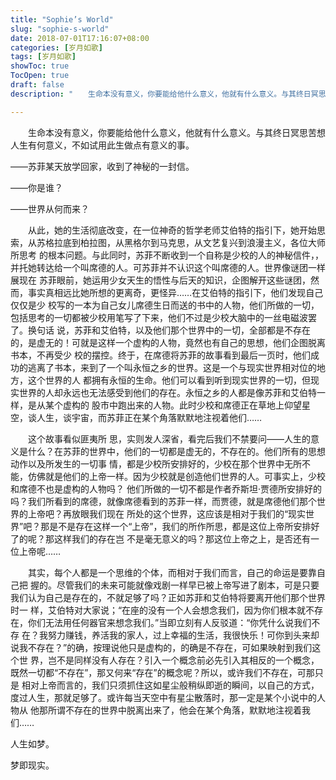 ```yaml
---
title: "Sophie’s World"
slug: "sophie-s-world"
date: 2018-07-01T17:16:07+08:00
categories: [岁月如歌]
tags: [岁月如歌]
showToc: true
TocOpen: true
draft: false
description: "　　生命本没有意义，你要能给他什么意义，他就有什么意义。与其终日冥思苦想人生有何意义，不如试用此生做点有意义的事。——苏菲某天放学回家，收"

---
```

                
　　生命本没有意义，你要能给他什么意义，他就有什么意义。与其终日冥思苦想人生有何意义，不如试用此生做点有意义的事。

——苏菲某天放学回家，收到了神秘的一封信。

——你是谁？

——世界从何而来？

　　从此，她的生活彻底改变，在一位神奇的哲学老师艾伯特的指引下，她开始思索，从苏格拉底到柏拉图，从黑格尔到马克思，从文艺复兴到浪漫主义，各位大师所思考 的根本问题。与此同时，苏菲不断收到一个自称是少校的人的神秘信件，，并托她转达给一个叫席德的人。可苏菲并不认识这个叫席德的人。世界像谜团一样展现在 苏菲眼前，她运用少女天生的悟性与后天的知识，企图解开这些谜团，然而，事实真相远比她所想的更离奇，更怪异……在艾伯特的指引下，他们发现自己仅仅是少 校写的一本为自己女儿席德生日而送的书中的人物，他们所做的一切，包括思考的一切都被少校用笔写了下来，他们不过是少校大脑中的一丝电磁波罢了。换句话 说，苏菲和艾伯特，以及他们那个世界中的一切，全部都是不存在的，是虚无的！可就是这样一个虚构的人物，竟然也有自己的思想，他们企图脱离书本，不再受少 校的摆控。终于，在席德将苏菲的故事看到最后一页时，他们成功的逃离了书本，来到了一个叫永恒之乡的世界。这是一个与现实世界相对位的地方，这个世界的人 都拥有永恒的生命。他们可以看到听到现实世界的一切，但现实世界的人却永远也无法感受到他们的存在。永恒之乡的人都是像苏菲和艾伯特一样，是从某个虚构的 股市中跑出来的人物。此时少校和席德正在草地上仰望星空，谈人生，谈宇宙，而苏菲正在某个角落默默地注视着他们……

　　这个故事看似匪夷所 思，实则发人深省，看完后我们不禁要问——人生的意义是什么？在苏菲的世界中，他们的一切都是虚无的，不存在的。他们所有的思想动作以及所发生的一切事 情，都是少校所安排好的，少校在那个世界中无所不能，仿佛就是他们的上帝一样。因为少校就是创造他们世界的人。可事实上，少校和席德不也是虚构的人物吗？ 他们所做的一切不都是作者乔斯坦·贾德所安排好的吗？我们所看到的席德，就像席德看到的苏菲一样，而贾德，就是席德他们那个世界的上帝吧？再放眼我们现在 所处的这个世界，这应该是相对于我们的“现实世界”吧？那是不是存在这样一个“上帝”，我们的所作所思，都是这位上帝所安排好了的呢？那这样我们的存在岂 不是毫无意义的吗？那这位上帝之上，是否还有一位上帝呢……

　　其实，每个人都是一个思维的个体，而相对于我们而言，自己的命运是要靠自己把 握的。尽管我们的未来可能就像戏剧一样早已被上帝写进了剧本，可是只要我们认为自己是存在的，不就足够了吗？正如苏菲和艾伯特将要离开他们那个世界时一 样，艾伯特对大家说；“在座的没有一个人会想念我们，因为你们根本就不存在，你们无法用任何器官来想念我们。”当即立刻有人反驳道：“你凭什么说我们不存 在？我努力赚钱，养活我的家人，过上幸福的生活，我很快乐！可你到头来却说我不存在？”的确，按理说他只是虚构的，的确是不存在，可如果映射到我们这个世 界，岂不是同样没有人存在？引入一个概念前必先引入其相反的一个概念，既然一切都“不存在”，那又何来“存在”的概念呢？所以，或许我们不存在，可那只是 相对上帝而言的，我们只须抓住这如星尘般稍纵即逝的瞬间，以自己的方式，度过人生，那就足够了。或许每当天空中有星尘散落时，那一定是某个小说中的人物从 他那所谓不存在的世界中脱离出来了，他会在某个角落，默默地注视着我们……

人生如梦。

梦即现实。